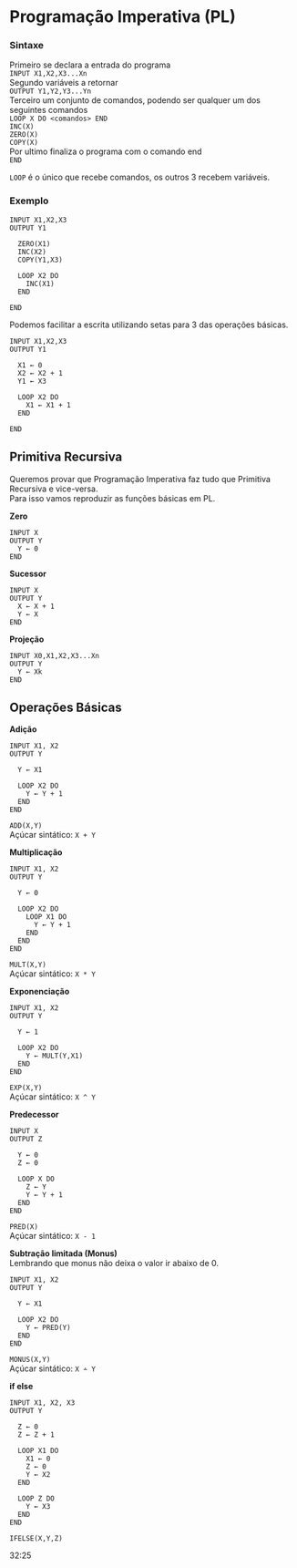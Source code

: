 # Programação Imperativa (PL)

### Sintaxe
Primeiro se declara a entrada do programa  
`INPUT X1,X2,X3...Xn`  
Segundo variáveis a retornar  
`OUTPUT Y1,Y2,Y3...Yn`  
Terceiro um conjunto de comandos, podendo ser qualquer um dos seguintes comandos  
`LOOP X DO <comandos> END`  
`INC(X)`  
`ZERO(X)`  
`COPY(X)`  
Por ultimo finaliza o programa com o comando end  
`END`  

`LOOP` é o único que recebe comandos, os outros 3 recebem variáveis.  

### Exemplo
```
INPUT X1,X2,X3
OUTPUT Y1

  ZERO(X1)
  INC(X2)
  COPY(Y1,X3)

  LOOP X2 DO
    INC(X1)
  END

END
```

Podemos facilitar a escrita utilizando setas para 3 das operações básicas.
```
INPUT X1,X2,X3
OUTPUT Y1

  X1 ← 0
  X2 ← X2 + 1
  Y1 ← X3

  LOOP X2 DO
    X1 ← X1 + 1
  END

END
```

## Primitiva Recursiva
Queremos provar que Programação Imperativa faz tudo que Primitiva Recursiva e vice-versa.  
Para isso vamos reproduzir as funções básicas em PL.  

**Zero**  
```
INPUT X
OUTPUT Y
  Y ← 0
END
```

**Sucessor**  
```
INPUT X
OUTPUT Y
  X ← X + 1
  Y ← X
END
```

**Projeção**  
```
INPUT X0,X1,X2,X3...Xn
OUTPUT Y
  Y ← Xk
END
```

## Operações Básicas

**Adição**
```
INPUT X1, X2
OUTPUT Y

  Y ← X1

  LOOP X2 DO
    Y ← Y + 1
  END
END
```

`ADD(X,Y)`  
Açúcar sintático: `X + Y`  

**Multiplicação**
```
INPUT X1, X2
OUTPUT Y

  Y ← 0

  LOOP X2 DO
    LOOP X1 DO
      Y ← Y + 1
    END
  END
END
```

`MULT(X,Y)`  
Açúcar sintático: `X * Y`  

**Exponenciação**
```
INPUT X1, X2
OUTPUT Y

  Y ← 1

  LOOP X2 DO
    Y ← MULT(Y,X1)
  END
END
```

`EXP(X,Y)`  
Açúcar sintático: `X ^ Y`  

**Predecessor**
```
INPUT X
OUTPUT Z

  Y ← 0
  Z ← 0

  LOOP X DO
    Z ← Y
    Y ← Y + 1
  END
END
```

`PRED(X)`  
Açúcar sintático: `X - 1`  

**Subtração limitada (Monus)**  
Lembrando que monus não deixa o valor ir abaixo de 0.  
```
INPUT X1, X2
OUTPUT Y

  Y ← X1

  LOOP X2 DO
    Y ← PRED(Y)
  END
END
```

`MONUS(X,Y)`  
Açúcar sintático: `X ∸ Y`  

**if else**   
```
INPUT X1, X2, X3
OUTPUT Y

  Z ← 0
  Z ← Z + 1

  LOOP X1 DO
    X1 ← 0
    Z ← 0
    Y ← X2
  END

  LOOP Z DO
    Y ← X3
  END
END
```

`IFELSE(X,Y,Z)`  


32:25
